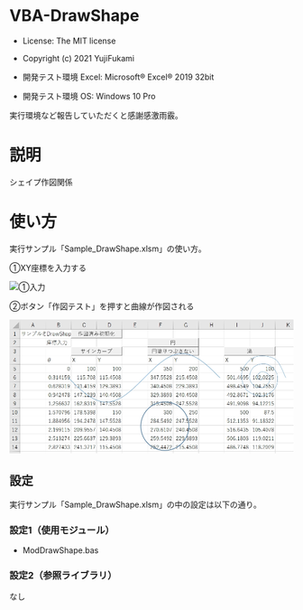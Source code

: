 # VBA-DrawShape
- License: The MIT license

- Copyright (c) 2021 YujiFukami

- 開発テスト環境 Excel: Microsoft® Excel® 2019 32bit 

- 開発テスト環境 OS: Windows 10 Pro

実行環境など報告していただくと感謝感激雨霰。

# 説明
シェイプ作図関係

# 使い方
実行サンプル「Sample_DrawShape.xlsm」の使い方。

①XY座標を入力する

![①入力](https://user-images.githubusercontent.com/73621859/133218848-26eba255-ec6c-4a20-862a-3735c4793a69.jpg)

②ボタン「作図テスト」を押すと曲線が作図される

![②作図](https://github.com/YujiFukami/VBA-DrawShape/blob/8ca647994d25a82dff918ac330cb11ee4c8391f4/ReadMe%E7%94%A8/%E2%91%A1%E5%9B%B3.jpg)

## 設定
実行サンプル「Sample_DrawShape.xlsm」の中の設定は以下の通り。

### 設定1（使用モジュール）

-  ModDrawShape.bas

### 設定2（参照ライブラリ）

なし